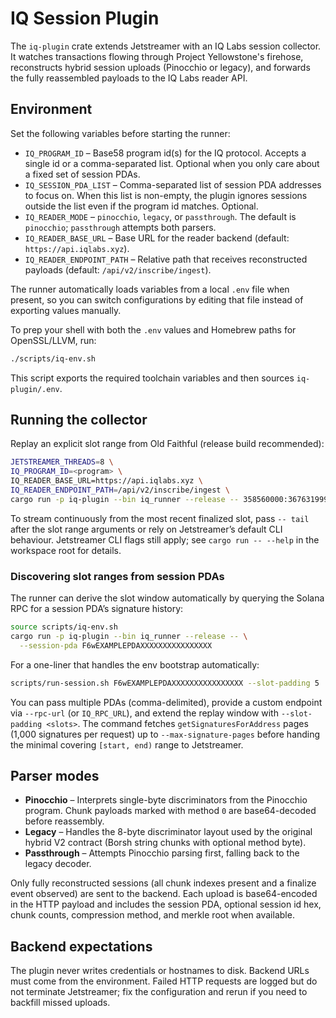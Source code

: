 # IQ Session Plugin

The `iq-plugin` crate extends Jetstreamer with an IQ Labs session collector. It watches
transactions flowing through Project Yellowstone's firehose, reconstructs hybrid session
uploads (Pinocchio or legacy), and forwards the fully reassembled payloads to the IQ Labs
reader API.

## Environment

Set the following variables before starting the runner:

- `IQ_PROGRAM_ID` – Base58 program id(s) for the IQ protocol. Accepts a single id or a
  comma-separated list. Optional when you only care about a fixed set of session PDAs.  
- `IQ_SESSION_PDA_LIST` – Comma-separated list of session PDA addresses to focus on. When
  this list is non-empty, the plugin ignores sessions outside the list even if the program
  id matches. Optional.
- `IQ_READER_MODE` – `pinocchio`, `legacy`, or `passthrough`. The default is
  `pinocchio`; `passthrough` attempts both parsers.
- `IQ_READER_BASE_URL` – Base URL for the reader backend (default:
  `https://api.iqlabs.xyz`).
- `IQ_READER_ENDPOINT_PATH` – Relative path that receives reconstructed payloads (default:
  `/api/v2/inscribe/ingest`).

The runner automatically loads variables from a local `.env` file when present, so you can
switch configurations by editing that file instead of exporting values manually.

To prep your shell with both the `.env` values and Homebrew paths for OpenSSL/LLVM, run:

```bash
./scripts/iq-env.sh
```

This script exports the required toolchain variables and then sources `iq-plugin/.env`.

## Running the collector

Replay an explicit slot range from Old Faithful (release build recommended):

```bash
JETSTREAMER_THREADS=8 \
IQ_PROGRAM_ID=<program> \
IQ_READER_BASE_URL=https://api.iqlabs.xyz \
IQ_READER_ENDPOINT_PATH=/api/v2/inscribe/ingest \
cargo run -p iq-plugin --bin iq_runner --release -- 358560000:367631999
```

To stream continuously from the most recent finalized slot, pass `-- tail` after the slot
range arguments or rely on Jetstreamer’s default CLI behaviour. Jetstreamer CLI flags still
apply; see `cargo run -- --help` in the workspace root for details.

### Discovering slot ranges from session PDAs

The runner can derive the slot window automatically by querying the Solana RPC for a session
PDA’s signature history:

```bash
source scripts/iq-env.sh
cargo run -p iq-plugin --bin iq_runner --release -- \
  --session-pda F6wEXAMPLEPDAXXXXXXXXXXXXXXXX
```

For a one-liner that handles the env bootstrap automatically:

```bash
scripts/run-session.sh F6wEXAMPLEPDAXXXXXXXXXXXXXXXX --slot-padding 5
```

You can pass multiple PDAs (comma-delimited), provide a custom endpoint via `--rpc-url` (or
`IQ_RPC_URL`), and extend the replay window with `--slot-padding <slots>`. The command fetches
`getSignaturesForAddress` pages (1,000 signatures per request) up to `--max-signature-pages`
before handing the minimal covering `[start, end)` range to Jetstreamer.

## Parser modes

- **Pinocchio** – Interprets single-byte discriminators from the Pinocchio program. Chunk
  payloads marked with method `0` are base64-decoded before reassembly.
- **Legacy** – Handles the 8-byte discriminator layout used by the original hybrid V2
  contract (Borsh string chunks with optional method byte).
- **Passthrough** – Attempts Pinocchio parsing first, falling back to the legacy decoder.

Only fully reconstructed sessions (all chunk indexes present and a finalize event observed)
are sent to the backend. Each upload is base64-encoded in the HTTP payload and includes the
session PDA, optional session id hex, chunk counts, compression method, and merkle root when
available.

## Backend expectations

The plugin never writes credentials or hostnames to disk. Backend URLs must come from the
environment. Failed HTTP requests are logged but do not terminate Jetstreamer; fix the
configuration and rerun if you need to backfill missed uploads.
